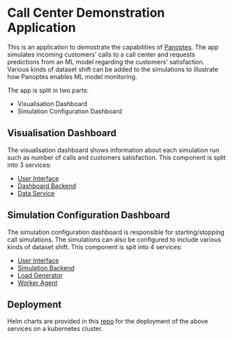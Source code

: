 # Call Center Demonstration Application

This is an application to demostrate the capabilities of [Panoptes](https://github.com/pkourouklidis/panoptes). The app simulates incoming customers' calls to a call center and requests predictions from an ML model regarding the customers' satisfaction. Various kinds of dataset shift can be added to the simulations to illustrate how Panoptes enables ML model monitoring.

The app is split in two parts:
- Visualisation Dashboard
- Simulation Configuration Dashboard

## Visualisation Dashboard
The visualisation dashboard shows information about each simulation run such as number of calls and customers satisfaction. This component is split into 3 services:

- [User Interface](https://github.com/pkourouklidis/dashboard-user-interface)
- [Dashboard Backend](https://github.com/pkourouklidis/dashboardservice)
- [Data Service](https://github.com/pkourouklidis/dashboard-dataservice)

## Simulation Configuration Dashboard
The simulation configuration dashboard is responsible for starting/stopping call simulations. The simulations can also be configured to include various kinds of dataset shift. This component is spit into 4 services:

- [User Interface](https://github.com/pkourouklidis/digital-twin-user-interface)
- [Simulation Backend](https://github.com/pkourouklidis/digital-twin-adminservice)
- [Load Generator](https://github.com/pkourouklidis/digital-twin-loadgenerator)
- [Worker Agent](https://github.com/pkourouklidis/digital-twin-worker)

## Deployment
Helm charts are provided in this [repo](https://github.com/pkourouklidis/call-center-deployment) for the deployment of the above services on a kubernetes cluster.